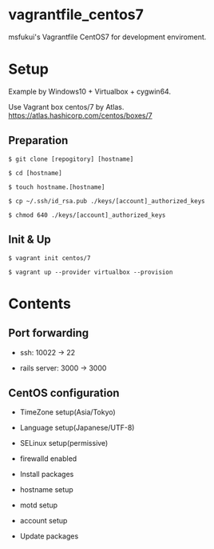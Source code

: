 # vagrantfile_centos7

msfukui's Vagrantfile CentOS7 for development enviroment.

# Setup

Example by Windows10 + Virtualbox + cygwin64.

Use Vagrant box centos/7 by Atlas. https://atlas.hashicorp.com/centos/boxes/7

## Preparation

```
$ git clone [repogitory] [hostname]

$ cd [hostname]

$ touch hostname.[hostname]

$ cp ~/.ssh/id_rsa.pub ./keys/[account]_authorized_keys

$ chmod 640 ./keys/[account]_authorized_keys

```

## Init & Up

```
$ vagrant init centos/7

$ vagrant up --provider virtualbox --provision

```

# Contents

## Port forwarding

* ssh: 10022 -> 22

* rails server: 3000 -> 3000

## CentOS configuration

* TimeZone setup(Asia/Tokyo)

* Language setup(Japanese/UTF-8)

* SELinux setup(permissive)

* firewalld enabled

* Install packages

* hostname setup

* motd setup

* account setup

* Update packages
